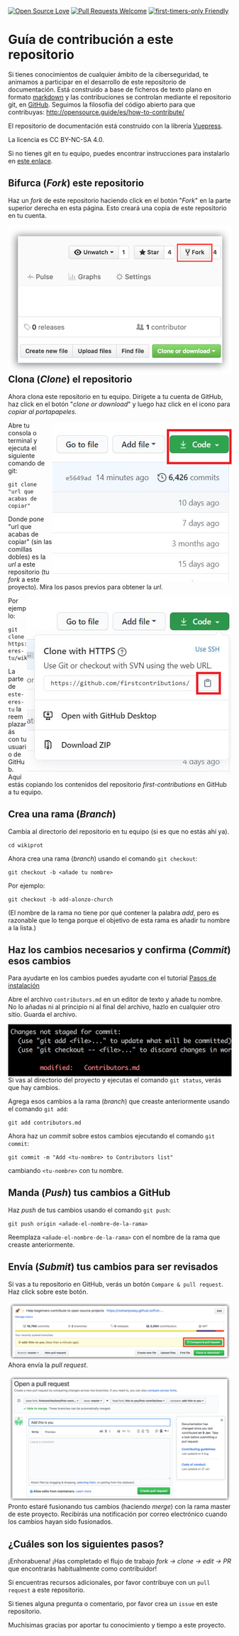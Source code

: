 [![Open Source Love](https://badges.frapsoft.com/os/v1/open-source.svg?v=103)](https://github.com/ellerbrock/open-source-badges/)
[![Pull Requests Welcome](https://img.shields.io/badge/PRs-welcome-brightgreen.svg?style=flat)](http://makeapullrequest.com)
[![first-timers-only Friendly](https://img.shields.io/badge/first--timers--only-friendly-blue.svg)](http://www.firsttimersonly.com/)


# Guía de contribución a este repositorio

Si tienes conocimientos de cualquier ámbito de la ciberseguridad, te animamos a participar en el desarrollo de este repositorio de documentación. Está construido a base de ficheros de texto plano en formato [markdown](https://markdown.es/) y las contribuciones se controlan mediante el repositorio git, en [GitHub](https://github.com/). Seguimos la filosofía del código abierto para que contribuyas: http://opensource.guide/es/how-to-contribute/

El repositorio de documentación está construido con la librería [Vuepress](https://vuepress.vuejs.org/).

La licencia es CC BY-NC-SA 4.0.

Si no tienes git en tu equipo, puedes encontrar instrucciones para instalarlo en [este enlace]( https://help.github.com/articles/set-up-git/ ).

## Bifurca (*Fork*) este repositorio

Haz un *fork* de este repositorio haciendo click en el botón "*Fork*" en la parte superior derecha en esta página.
Esto creará una copia de este repositorio en tu cuenta.

<img style="float: right;" src="./assets/fork.png" alt="fork de este repositorio" />

## Clona (*Clone*) el repositorio

Ahora clona este repositorio en tu equipo. Dirígete a tu cuenta de GitHub, haz click en el botón "*clone or download*" y luego haz click en el icono para *copiar al portapapeles*.

<img style="float: right;" src="./assets/clone.png" alt="clonar este repositorio" />

Abre tu consola o terminal y ejecuta el siguiente comando de git:

```
git clone "url que acabas de copiar"
```

Donde pone "url que acabas de copiar" (sin las comillas dobles) es la *url* a este repositorio (tu *fork* a este proyecto). Mira los pasos previos para obtener la *url*.

<img style="float: right;" src="./assets/copy-to-clipboard.png" alt="copiar URL al portapapeles" />

Por ejemplo:
```
git clone https://github.com/este-eres-tu/wikiprot.git
```
La parte de `este-eres-tu` la reemplazarás con tu usuario de GitHub. Aquí estás copiando los contenidos del repositorio *first-contributions* en GitHub a tu equipo.

## Crea una rama (*Branch*)

Cambia al directorio del repositorio en tu equipo (si es que no estás ahí ya).

```
cd wikiprot
```

Ahora crea una rama (*branch*) usando el comando  `git checkout`:
```
git checkout -b <añade tu nombre>
```

Por ejemplo:
```
git checkout -b add-alonzo-church
```
(El nombre de la rama no tiene por qué contener la palabra *add*, pero es razonable que lo tenga porque el objetivo de esta rama es añadir tu nombre a la lista.)

## Haz los cambios necesarios y confirma (*Commit*) esos cambios

Para ayudarte en los cambios puedes ayudarte con el tutorial [Pasos de instalación](https://github.com/ProtAAPP/wikiprot/tree/master/docs/01_introduccion#instalación-para-preparar-el-entorno-local)

Abre el archivo `contributors.md` en un editor de texto y añade tu nombre. No lo añadas ni al principio ni al final del archivo, hazlo en cualquier otro sitio. Guarda el archivo.

<img style="float: right;" src="./assets/git-status.png" alt="git status" />

Si vas al directorio del proyecto y ejecutas el comando  `git status`, verás que hay cambios.

Agrega esos cambios a la rama (*branch*) que creaste anteriormente usando el comando `git add`:

```
git add contributors.md
```

Ahora haz un *commit* sobre estos cambios ejecutando el comando `git commit`:
```
git commit -m "Add <tu-nombre> to Contributors list"
```
cambiando `<tu-nombre>` con tu nombre.

## Manda (*Push*) tus cambios a GitHub

Haz *push* de tus cambios usando el comando `git push`:
```
git push origin <añade-el-nombre-de-la-rama>
```
Reemplaza `<añade-el-nombre-de-la-rama>` con el nombre de la rama que creaste anteriormente.

## Envía (*Submit*) tus cambios para ser revisados

Si vas a tu repositorio en GitHub, verás un botón `Compare & pull request`. Haz click sobre este botón.

<img style="float: right;" src="./assets/compare-and-pull.png" alt="crea una pull request" />

Ahora envía la *pull request*.

<img style="float: right;" src="./assets/submit-pull-request.png" alt="enviar la pull request" />

Pronto estaré fusionando tus cambios (haciendo *merge*) con la rama master de este proyecto. Recibirás una notificación por correo electrónico cuando los cambios hayan sido fusionados.

## ¿Cuáles son los siguientes pasos?

¡Enhorabuena! ¡Has completado el flujo de trabajo *_fork -> clone -> edit -> PR_* que encontrarás habitualmente como contribuidor!

Si encuentras recursos adicionales, por favor contribuye con un `pull request` a este repositorio.

Si tienes alguna pregunta o comentario, por favor crea un `issue` en este repositorio.

Muchísimas gracias por aportar tu conocimiento y tiempo a este proyecto.
